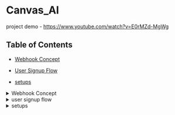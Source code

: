 # Canvas_AI

project demo - https://www.youtube.com/watch?v=E0rMZd-MgWg
## Table of Contents

- [Webhook Concept](#webhook-concept)
- [User Signup Flow](#user-signup)

- [setups](#setups)

<details>
  <summary>Webhook Concept</summary>

### Core Concept: Webhooks

Webhooks are a mechanism for one system (the source) to notify another system (the receiver) about events in real-time. Instead of the receiver constantly asking the source if anything new has happened, the source sends updates to the receiver as they occur.

In this project:

1. **Event Source:** Clerk (handles user authentication).
2. **Event:** A user is created or updated in Clerk's system.
3. **Receiver:** Our Next.js application's API route (`/api/clerk-webhook`).
4. **Payload:** Clerk sends user details (ID, email, name, etc.) in the request body.
5. **Action:** Our Next.js application receives the data, verifies it (ideally), and updates our Prisma database.

### Development Setup: ngrok

Since the Next.js application runs locally during development (`localhost`), it's not directly accessible from the public internet where Clerk operates. `ngrok` creates a secure tunnel, providing a public URL that forwards traffic to your local server.

</details>

<details>
  <summary>user signup flow</summary>

### User Sign-Up Flow

User Sign-Up Process
![image](https://github.com/user-attachments/assets/bb85f679-59c0-4dd0-906d-4b09e5d171ce)

Here's the step-by-step process when a new user signs up:

1. **Navigate to Sign-Up Page (`app/(auth)/sign-up/[[...sign-up]]/page.tsx`)**

   - The user accesses the `/sign-up` route in the Next.js application.
   - This page renders Clerk's pre-built UI components (`@clerk/elements/sign-up`) to display the sign-up form (configured primarily for Google OAuth).

2. **User Signs Up via Clerk**

   - The user clicks the "Sign up with Google" button (or follows another configured sign-up method).
   - Clerk securely handles the entire authentication process (e.g., the Google OAuth flow).
   - Upon successful authentication/identity verification, Clerk creates a new user record _within its own system_.

3. **Clerk Sends Webhook Notification**

   - **Trigger:** The `user.created` event (or `user.updated`) is triggered within Clerk.
   - **Configuration:** Clerk checks its webhook settings for this event type and finds the configured endpoint URL (the `ngrok` public URL pointing to `/api/clerk-webhook`).
   - **Request:** Clerk sends an HTTP POST request to the `ngrok` URL. The request body contains a JSON payload with the newly created (or updated) user's details (`id`, `email_addresses`, `first_name`, etc.).

4. **ngrok Forwards Request**

   - `ngrok` receives the POST request from Clerk on its public URL.
   - It securely forwards this request through the tunnel to the local Next.js application running on `localhost`, specifically targeting the `/api/clerk-webhook` path.

5. **Webhook Handler Processes Request (`app/api/clerk-webhook/route.ts`)**
   - The `POST` function defined in this API route handler receives the forwarded request from `ngrok`.
   - **Verification (Important Prerequisite):** _Ideally, the handler should first verify the webhook signature using a secret key provided by Clerk to ensure the request is authentic and hasn't been tampered with_.
   - **Parse Data:** The handler parses the JSON request body (`await req.json()`) to extract the user data payload sent by Clerk.
   - **Extract Details:** Relevant fields like `id` (Clerk's unique user ID), `email_addresses`, `first_name`, and `image_url` are extracted from the payload.
   - **Database Synchronization (Prisma):**
     - The `db.user.upsert` Prisma client method is called.
     - `where: { clerkId: id }`: Prisma checks if a user with this `clerkId` already exists in _your application's database_.
     - `update`: If the user exists, their record (`email`, `name`, `profileImage`) is updated with the data from the webhook payload. This handles profile updates made via Clerk.
     - `create`: If no user with that `clerkId` exists, a new user record is created in your database, mapping the Clerk data to your `User` model fields.
   - **Logging:** The handler includes `console.log` statements to aid debugging by showing incoming request details, processed data, and database operation outcomes.
   - **Respond to Clerk:** The handler sends an HTTP `NextResponse` back to Clerk (relayed via `ngrok`).
     - A `status: 200` (OK) indicates successful processing.
     - A `status: 4xx` (Client Error) or `status: 5xx` (Server Error) signals a problem. Clerk might attempt to resend the webhook later upon receiving an error status.

</details>

<details>
  <summary>setups</summary>
  
  ## gdrive
  Google Scopes for clerk

https://www.googleapis.com/auth/userinfo.email
https://www.googleapis.com/auth/userinfo.profile
https://www.googleapis.com/auth/drive.activity.readonly
https://www.googleapis.com/auth/drive.metadata
https://www.googleapis.com/auth/drive.readonly

![image](https://github.com/user-attachments/assets/687c88f1-fbb9-4483-8784-173389e3bc92)

also create a webhook in clerk for user created and updated
![image](https://github.com/user-attachments/assets/46234499-7a2c-4733-886a-074a790841d0)
![image](https://github.com/user-attachments/assets/b7a0f844-78d6-4dee-9119-f39baa201bdc)



  --------------------------------
  ## notion
  https://developers.notion.com/docs/create-a-notion-integration
  ![image](https://github.com/user-attachments/assets/f7f0626c-6c54-4f0d-aecc-f5768c179989)
  ![image](https://github.com/user-attachments/assets/61a1e532-4d4f-426c-83c9-5fa22f603f88)

  take api secret , client id , auth url 

  ----------------------------------------
  ## slack
  https://api.slack.com/apps
  create a app from scratch

  then scroll below from app infroramation and u will find App-Level Tokens
  create 2 tokens

![image](https://github.com/user-attachments/assets/9f087cbc-4221-4df0-9c69-ede6cf00a039)
![image](https://github.com/user-attachments/assets/3e35b70d-f342-4813-adf1-bf3b4ce19ab7)
![image](https://github.com/user-attachments/assets/24caa6d3-7d3a-44cd-9fa2-85b64a779e1f)
![image](https://github.com/user-attachments/assets/91575c12-3162-469b-a7f1-c58c3f792022)
![image](https://github.com/user-attachments/assets/2252c758-7d92-47ed-aee4-a90564b597b4)
![image](https://github.com/user-attachments/assets/02b73cd0-c282-4962-847d-bcb23c9568ac)

do not forget to save changes


-----------------------------------------
## discord 
https://discord.com/developers/applications
create a new application and get client id and reset secret
then do this in oauth
![image](https://github.com/user-attachments/assets/fcb1a1f0-88e4-429b-8f69-e71e7f992f05)


![image](https://github.com/user-attachments/assets/47dc4684-e357-4378-87fb-43566fcdb9a1)
copy generated url  


</details>
